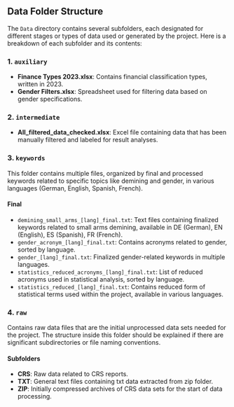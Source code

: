 ## Data Folder Structure

The `Data` directory contains several subfolders, each designated for different stages or types of data used or generated by the project. Here is a breakdown of each subfolder and its contents:

### 1. `auxiliary`
- **Finance Types 2023.xlsx**: Contains financial classification types, written in 2023.
- **Gender Filters.xlsx**: Spreadsheet used for filtering data based on gender specifications.

### 2. `intermediate`
- **All_filtered_data_checked.xlsx**: Excel file containing data that has been manually filtered and labeled for result analyses.

### 3. `keywords`
This folder contains multiple files, organized by final and processed keywords related to specific topics like demining and gender, in various languages (German, English, Spanish, French).
#### Final
- `demining_small_arms_[lang]_final.txt`: Text files containing finalized keywords related to small arms demining, available in DE (German), EN (English), ES (Spanish), FR (French).
- `gender_acronym_[lang]_final.txt`: Contains acronyms related to gender, sorted by language.
- `gender_[lang]_final.txt`: Finalized gender-related keywords in multiple languages.
- `statistics_reduced_acronyms_[lang]_final.txt`: List of reduced acronyms used in statistical analysis, sorted by language.
- `statistics_reduced_[lang]_final.txt`: Contains reduced form of statistical terms used within the project, available in various languages.

### 4. `raw`
Contains raw data files that are the initial unprocessed data sets needed for the project. The structure inside this folder should be explained if there are significant subdirectories or file naming conventions.

#### Subfolders
- **CRS**: Raw data related to CRS reports.
- **TXT**: General text files containing txt data extracted from zip folder.
- **ZIP**: Initially compressed archives of CRS data sets for the start of data processing.
